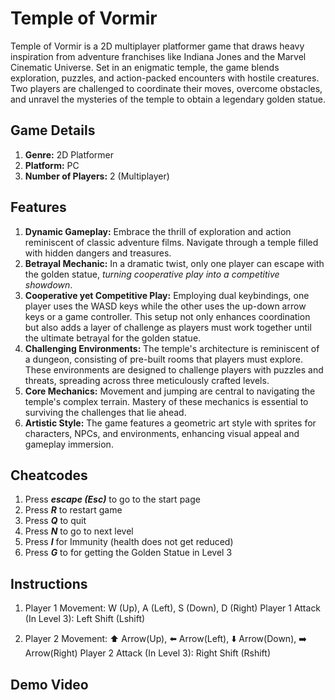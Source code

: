 # Temple of Vormir
Temple of Vormir is a 2D multiplayer platformer game that draws heavy inspiration from adventure franchises like Indiana Jones and the Marvel Cinematic Universe. 
Set in an enigmatic temple, the game blends exploration, puzzles, and action-packed encounters with hostile creatures. 
Two players are challenged to coordinate their moves, overcome obstacles, and unravel the mysteries of the temple to obtain a legendary golden statue.


## Game Details

1. **Genre:** 2D Platformer
2. **Platform:** PC
3. **Number of Players:** 2 (Multiplayer)


## Features

1. **Dynamic Gameplay:** Embrace the thrill of exploration and action reminiscent of classic adventure films. Navigate through a temple filled with hidden dangers and treasures.
2. **Betrayal Mechanic:** In a dramatic twist, only one player can escape with the golden statue, _turning cooperative play into a competitive showdown_.
3. **Cooperative yet Competitive Play:** Employing dual keybindings, one player uses the WASD keys while the other uses the up-down arrow keys or a game controller. This setup not only enhances coordination but also adds a layer of challenge as players must work together until the ultimate betrayal for the golden statue.
4. **Challenging Environments:** The temple's architecture is reminiscent of a dungeon, consisting of pre-built rooms that players must explore. These environments are designed to challenge players with puzzles and threats, spreading across three meticulously crafted levels.
5. **Core Mechanics:** Movement and jumping are central to navigating the temple's complex terrain. Mastery of these mechanics is essential to surviving the challenges that lie ahead.
6. **Artistic Style:** The game features a geometric art style with sprites for characters, NPCs, and environments, enhancing visual appeal and gameplay immersion.


## Cheatcodes

1. Press **_escape (Esc)_** to go to the start page
2. Press **_R_** to restart game
3. Press **_Q_** to quit
4. Press **_N_** to go to next level
5. Press **_I_** for Immunity (health does not get reduced)
6. Press **_G_** to for getting the Golden Statue in Level 3


## Instructions

1. Player 1 Movement: W (Up), A (Left), S (Down), D (Right)
   Player 1 Attack (In Level 3): Left Shift (Lshift)

2. Player 2 Movement: ⬆️ Arrow(Up), ⬅️ Arrow(Left), ⬇️ Arrow(Down), ➡️ Arrow(Right) 
   Player 2 Attack (In Level 3): Right Shift (Rshift)


## Demo Video

